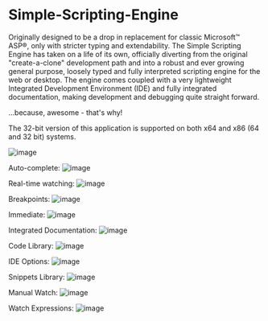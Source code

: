 # Simple-Scripting-Engine
Originally designed to be a drop in replacement for classic Microsoft™ ASP®, only with stricter typing and extendability. The Simple Scripting Engine has taken on a life of its own, officially diverting from the original "create-a-clone" development path and into a robust and ever growing general purpose, loosely typed and fully interpreted scripting engine for the web or desktop. The engine comes coupled with a very lightweight Integrated Development Environment (IDE) and fully integrated documentation, making development and debugging quite straight forward.

...because, awesome - that's why!

The 32-bit version of this application is supported on both x64 and x86 (64 and 32 bit) systems.

![image](https://github.com/NTDLS/Simple-Scripting-Engine/assets/11428567/ea30918e-7122-4471-b04a-c2f6f0f82e86)

Auto-complete:
![image](https://github.com/NTDLS/Simple-Scripting-Engine/assets/11428567/b6dfda66-c3a2-4a2d-85dc-e2e4eab3101f)

Real-time watching:
![image](https://github.com/NTDLS/Simple-Scripting-Engine/assets/11428567/b9698c77-6344-4526-9a23-139df92ad538)

Breakpoints:
![image](https://github.com/NTDLS/Simple-Scripting-Engine/assets/11428567/14157c5f-ef5b-4f7d-ae8b-9f50be37c610)

Immediate:
![image](https://github.com/NTDLS/Simple-Scripting-Engine/assets/11428567/1e93da68-8e61-4350-b72c-034eeebc9f4b)

Integrated Documentation:
![image](https://github.com/NTDLS/Simple-Scripting-Engine/assets/11428567/4eee336c-c0e8-497f-b94f-15cc502889f6)

Code Library:
![image](https://github.com/NTDLS/Simple-Scripting-Engine/assets/11428567/8be8b1e6-2d37-4215-9ad8-8bb77e7cac12)

IDE Options:
![image](https://github.com/NTDLS/Simple-Scripting-Engine/assets/11428567/daa32a6f-a78b-4736-82b4-4d7e06febf25)

Snippets Library:
![image](https://github.com/NTDLS/Simple-Scripting-Engine/assets/11428567/8e5fa0f6-547b-40a2-8152-2c719c20b885)

Manual Watch:
![image](https://github.com/NTDLS/Simple-Scripting-Engine/assets/11428567/df4bc879-a35d-4567-929b-adb78a43250f)

Watch Expressions:
![image](https://github.com/NTDLS/Simple-Scripting-Engine/assets/11428567/b0b0a33a-8a05-4fe7-92aa-a0c803b6da2e)
